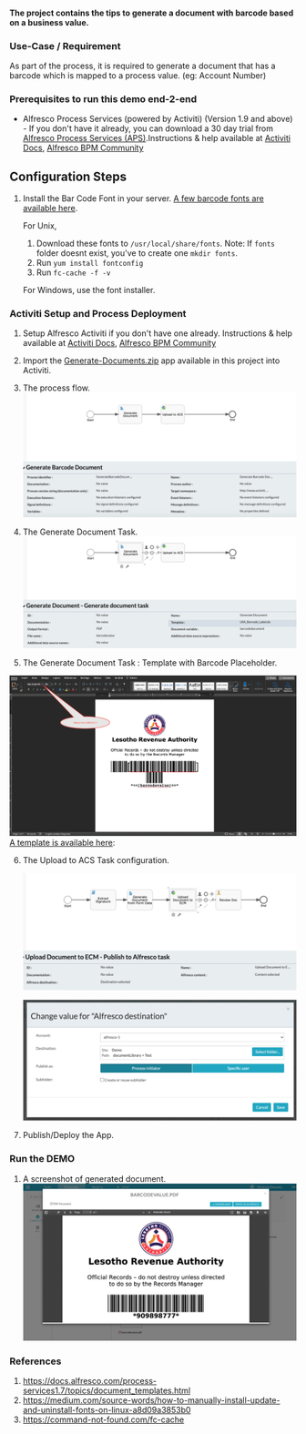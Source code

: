 #### The project contains the tips  to generate a document with barcode based on a business value.

### Use-Case / Requirement
As part of the process, it is required to generate a document that has a barcode which is mapped to a process value. (eg: Account Number)

### Prerequisites to run this demo end-2-end

* Alfresco Process Services (powered by Activiti) (Version 1.9 and above) - If you don't have it already, you can download a 30 day trial from [Alfresco Process Services (APS)](https://www.alfresco.com/products/business-process-management/alfresco-activiti).Instructions & help available at [Activiti Docs](http://docs.alfresco.com/activiti/docs/), [Alfresco BPM Community](https://community.alfresco.com/community/bpm)


## Configuration Steps
1. Install the Bar Code Font in your server.
   [A few barcode fonts are available here](assets/fonts).
   
   For Unix, 
   1. Download these fonts to `/usr/local/share/fonts`. 
      Note: If `fonts` folder doesnt exist, you've to create one `mkdir fonts`.
   1. Run `yum install fontconfig` 
   2. Run `fc-cache -f -v`
   
   For Windows, use the font installer.

### Activiti Setup and Process Deployment
1. Setup Alfresco Activiti if you don't have one already. Instructions & help available at [Activiti Docs](http://docs.alfresco.com/activiti/docs/), [Alfresco BPM Community](https://community.alfresco.com/community/bpm)
   
2. Import the [Generate-Documents.zip](Generate-Documents.zip) app available in this project into Activiti.
   
3. The process flow.  ![Process-Flow](assets/1.png)
   
4. The Generate Document Task. ![Generate-Document-Task](assets/2.png)
   
5. The Generate Document Task : Template with Barcode Placeholder. 

![Generate-Document-Task-Custom-Template](assets/3.png)
[A template is available here](assets/Generate-Doc-Template.docx):

6. The Upload to ACS Task configuration. 
   
   ![Upload-To-ACS-Task](assets/Upload-To-ACS-Task.png)

   ![Upload-To-ACS-Task-Configuration](assets/Upload-To-ACS-Task-Configuration.png)

7.  Publish/Deploy the App.


### Run the DEMO
1. A screenshot of generated document.
   ![Generate-Doc-Screenshot](assets/4.png)


### References
1. https://docs.alfresco.com/process-services1.7/topics/document_templates.html
2. https://medium.com/source-words/how-to-manually-install-update-and-uninstall-fonts-on-linux-a8d09a3853b0
3. https://command-not-found.com/fc-cache